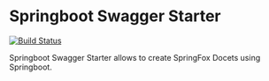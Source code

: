 # Springboot Swagger Starter

[![Build Status](https://travis-ci.org/toolisticon/springboot-swagger-starter.svg?branch=master)](https://travis-ci.org/toolisticon/springboot-swagger-starter) 

Springboot Swagger Starter allows to create SpringFox Docets using Springboot.

